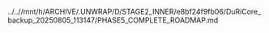 ../..//mnt/h/ARCHIVE/.UNWRAP/D/STAGE2_INNER/e8bf24f9fb06/DuRiCore_backup_20250805_113147/PHASE5_COMPLETE_ROADMAP.md